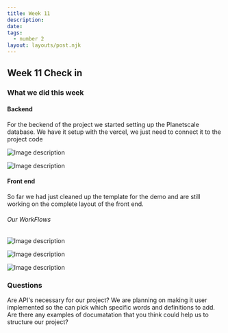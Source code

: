 ```yaml
---
title: Week 11
description: 
date: 
tags:
  - number 2
layout: layouts/post.njk
---
```

## Week 11 Check in

### What we did this week

#### Backend
For the beckend of the project we started setting up the Planetscale database. We have it setup with the vercel, we 
just need to connect it to the project code

![Image description](https://dev-to-uploads.s3.amazonaws.com/uploads/articles/ehc4akocezpqov60jnne.png)

![Image description](https://dev-to-uploads.s3.amazonaws.com/uploads/articles/tp5bd9axc35bgy1bhu1a.png)


#### Front end
So far we had just cleaned up the template for the demo and are still working on the complete layout of the front end. 

###### Our WorkFlows
![Image description](https://dev-to-uploads.s3.amazonaws.com/uploads/articles/849z0cjfi2isujeec799.png)

![Image description](https://dev-to-uploads.s3.amazonaws.com/uploads/articles/h5ittlmc2mibaay7s4a8.png)

![Image description](https://dev-to-uploads.s3.amazonaws.com/uploads/articles/20abqmk15epn48jcbnu2.png)

### Questions
Are API's necessary for our project? We are planning on making it user implemented so the can pick which specific words and definitions to add.
Are there any examples of documatation that you think could help us to structure our project?




